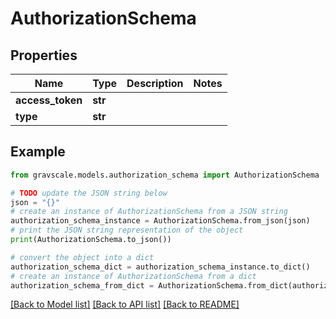 # AuthorizationSchema


## Properties

Name | Type | Description | Notes
------------ | ------------- | ------------- | -------------
**access_token** | **str** |  | 
**type** | **str** |  | 

## Example

```python
from gravscale.models.authorization_schema import AuthorizationSchema

# TODO update the JSON string below
json = "{}"
# create an instance of AuthorizationSchema from a JSON string
authorization_schema_instance = AuthorizationSchema.from_json(json)
# print the JSON string representation of the object
print(AuthorizationSchema.to_json())

# convert the object into a dict
authorization_schema_dict = authorization_schema_instance.to_dict()
# create an instance of AuthorizationSchema from a dict
authorization_schema_from_dict = AuthorizationSchema.from_dict(authorization_schema_dict)
```
[[Back to Model list]](../README.md#documentation-for-models) [[Back to API list]](../README.md#documentation-for-api-endpoints) [[Back to README]](../README.md)


